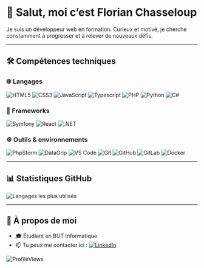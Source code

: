 # 👋 Salut, moi c’est Florian Chasseloup

Je suis un développeur web en formation. Curieux et motivé, je cherche constamment à progresser et à relever de nouveaux défis.

---

## 🛠️ Compétences techniques

### 🌐 Langages

![HTML5](https://img.shields.io/badge/html5-%23E34F26.svg?style=flat\&logo=html5\&logoColor=white)
![CSS3](https://img.shields.io/badge/css3-%231572B6.svg?style=flat\&logo=css3\&logoColor=white)
![JavaScript](https://img.shields.io/badge/javascript-%23323330.svg?style=flat\&logo=javascript\&logoColor=%23F7DF1E)
![Typescript](https://img.shields.io/badge/TypeScript-3178C6?logo=typescript&logoColor=fff)
![PHP](https://img.shields.io/badge/php-%23777BB4.svg?style=flat\&logo=php\&logoColor=white)
![Python](https://img.shields.io/badge/python-3670A0?style=flat\&logo=python\&logoColor=ffdd54)
![C#](https://custom-icon-badges.demolab.com/badge/C%23-%23239120.svg?style=flat\&logo=cshrp\&logoColor=white)

### 🧰 Frameworks

![Symfony](https://img.shields.io/badge/symfony-%23000000.svg?style=flat\&logo=symfony\&logoColor=white)
![React](https://img.shields.io/badge/react-%2320232a.svg?style=flat\&logo=react\&logoColor=%2361DAFB)
![.NET](https://img.shields.io/badge/.NET-512BD4?style=flat\&logo=dotnet\&logoColor=fff)

### ⚙️ Outils & environnements

![PhpStorm](https://img.shields.io/badge/phpstorm-143?style=flat\&logo=phpstorm\&logoColor=black\&color=black\&labelColor=darkorchid)
![DataGrip](https://img.shields.io/badge/DataGrip-000?logo=datagrip\&logoColor=black\&color=black\&labelColor=%2325d38d\&style=flat)
![VS Code](https://img.shields.io/badge/Visual%20Studio%20Code-0078d7.svg?style=flat\&logo=visual-studio-code\&logoColor=white)
![Git](https://img.shields.io/badge/git-%23F05033.svg?style=flat\&logo=git\&logoColor=white)
![GitHub](https://img.shields.io/badge/github-%23121011.svg?style=flat\&logo=github\&logoColor=white)
![GitLab](https://img.shields.io/badge/gitlab-%23181717.svg?style=flat\&logo=gitlab\&logoColor=white)
![Docker](https://img.shields.io/badge/docker-%230db7ed.svg?style=flat\&logo=docker\&logoColor=white)

---

## 📊 Statistiques GitHub

![Langages les plus utilisés](https://github-readme-stats.vercel.app/api/top-langs/?username=energistix\&layout=compact\&show_icons=true\&theme=dark)

---

## 🚀 À propos de moi

* 🎓 Étudiant en BUT Informatique
* 📫 Tu peux me contacter ici : [![LinkedIn](https://img.shields.io/badge/LinkedIn-Florian%20Chasseloup-blue?style=flat&logo=linkedin&logoColor=white)](https://www.linkedin.com/in/florian-chasseloup-895a132a0/)

![ProfileViews](https://komarev.com/ghpvc/?username=energistix)
